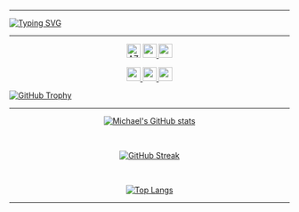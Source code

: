 <hr/>

[![Typing SVG](https://readme-typing-svg.demolab.com?font=Georgia&size=30&duration=2000&pause=100&multiline=true&width=600&height=80&center=true&lines=Michael+Damilare+Adesina;Software+Development+Engineer)](https://github.com/m-azra3l)

<hr>
<p align="center"> 
<img src="https://komarev.com/ghpvc/?username=m-azra3l&label=Profile%20views&color=0e75b6&style=flat-square" alt="AZRA3L"  height=25 /> 

<a href="https://github.com/m-azra3l/m-azra3l/blob/main/docs/Michael%20Adesina%20CV.pdf" title="CV">
    <img src="https://img.shields.io/badge/PDF-CV-red?style=flat-square&logo=adobe" height=25>

<a href="https://github.com/m-azra3l/m-azra3l/blob/main/docs/Michael%20Adesina%20Resume.pdf" title="Resume">
    <img src="https://img.shields.io/badge/PDF-CV-red?style=flat-square&logo=adobe" height=25>
</a>  
</p>


<p align="center">

<a href="https://www.linkedin.com/in/michael-damilare-adesina-4b51a5134/">
    <img src="https://img.shields.io/badge/-Linkedin-blue?style=flat-square&logo=linkedin" height=25>
</a>
<a href="mailto:gadreelazazel@gmail.com" title="gadreelazazel@gmail.com">
    <img src="https://img.shields.io/badge/-Email-red?style=flat-square&logo=gmail&logoColor=white" height=25>

 <a href="mailto:asejodeya@gmail.com" title="asejodeya@gmail.com">
    <img src="https://img.shields.io/badge/-Email-blue?style=flat-square&logo=gmail&logoColor=white" height=25>
</p>

<p align="center"> 

[![GitHub Trophy](https://github-profile-trophy.vercel.app/?username=m-azra3l)](https://github.com/ryo-ma/github-profile-trophy)
</p>

<hr>
  
<div align="center">

[![Michael's GitHub stats](https://github-readme-stats.vercel.app/api?username=m-azra3l&layout=compact&theme=github_dark&hide_border=false)](https://github.com/anuraghazra/github-readme-stats)

<br/>

[![GitHub Streak](http://github-readme-streak-stats.herokuapp.com?user=m-azra3l&theme=react&date_format=M%20j%5B%2C%20Y%5D&fire=FFFEFE&currStreakNum=FFFEFE&dates=FFFEFE&background=0D1117&ring=5BCDEC&sideNums=FFFEFE)](https://git.io/streak-stats)
 
<br/>
 
[![Top Langs](https://github-readme-stats.vercel.app/api/top-langs/?username=m-azra3l&layout=compact&langs_count=50&show_icons=true&theme=github_dark&hide_border=false)](https://github.com/anuraghazra/github-readme-stats)
</div>

<hr>

